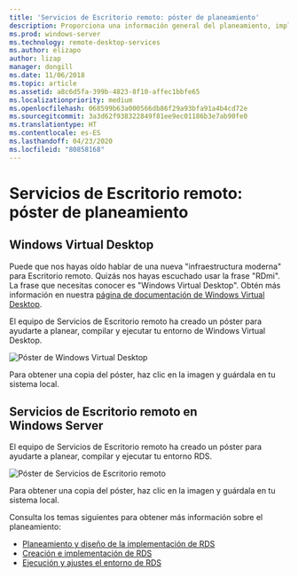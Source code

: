 ```yaml
---
title: 'Servicios de Escritorio remoto: póster de planeamiento'
description: Proporciona una información general del planeamiento, implementación y ejecución de los Servicios de Escritorio remoto
ms.prod: windows-server
ms.technology: remote-desktop-services
ms.author: elizapo
author: lizap
manager: dongill
ms.date: 11/06/2018
ms.topic: article
ms.assetid: a8c6d5fa-399b-4823-8f10-affec1bbfe65
ms.localizationpriority: medium
ms.openlocfilehash: 068599b63a000566db86f29a93bfa91a4b4cd72e
ms.sourcegitcommit: 3a3d62f938322849f81ee9ec01186b3e7ab90fe0
ms.translationtype: HT
ms.contentlocale: es-ES
ms.lasthandoff: 04/23/2020
ms.locfileid: "80858168"
---
```

# <a name="remote-desktop-services---planning-poster"></a>Servicios de Escritorio remoto: póster de planeamiento

## <a name="windows-virtual-desktop"></a>Windows Virtual Desktop

Puede que nos hayas oído hablar de una nueva "infraestructura moderna" para Escritorio remoto. Quizás nos hayas escuchado usar la frase "RDmi". La frase que necesitas conocer es "Windows Virtual Desktop". Obtén más información en nuestra [página de documentación de Windows Virtual Desktop](https://docs.microsoft.com/azure/virtual-desktop/).

El equipo de Servicios de Escritorio remoto ha creado un póster para ayudarte a planear, compilar y ejecutar tu entorno de Windows Virtual Desktop.

![Póster de Windows Virtual Desktop](./media/wvd-poster-download.png)

Para obtener una copia del póster, haz clic en la imagen y guárdala en tu sistema local.

## <a name="remote-desktop-services-in-windows-server"></a>Servicios de Escritorio remoto en Windows Server

El equipo de Servicios de Escritorio remoto ha creado un póster para ayudarte a planear, compilar y ejecutar tu entorno RDS.

![Póster de Servicios de Escritorio remoto](./media/rds-poster-download.png)

Para obtener una copia del póster, haz clic en la imagen y guárdala en tu sistema local.

Consulta los temas siguientes para obtener más información sobre el planeamiento:

- [Planeamiento y diseño de la implementación de RDS](rds-plan-and-design.md)
- [Creación e implementación de RDS](rds-build-and-deploy.md)
- [Ejecución y ajustes el entorno de RDS](rds-run-and-tune.md)
